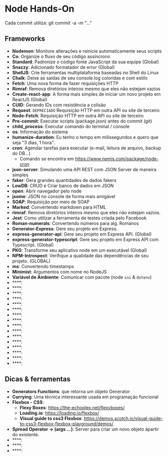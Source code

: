# Node Hands-On

Cada commit utiliza: git commit -a -m "..."

## Frameworks

- **Nodemon**: Monitore alterações e reinicie automaticamente seus scripts
- **Co**: Organize o fluxo de seu código assíncrono
- **Standard**: Padronize o código fonte JavaScript da sua equipe (Global)
- **Snazzy**: Adicionado formatador de error (Global)
- **ShellJS**: Crie ferramentas multiplataforma baseadas no Shell do Linux
- **Chalk**: Deixe as saídas de seu console.log coloridas e com estilo
- **Fetch**: Uma nova forma de fazer requisições HTTP
- **Rimraf**: Remova diretórios inteiros mesmo que eles não estejam vazios
- **Create-react-app**: A forma mais simples de iniciar um novo projeto em ReactJS (Global)
- **CUID**: Gerando IDs com resistência a colisão
- **Request**: `DEPRECIADO` Requisição HTTP em outra API ou site de terceiro
- **Node-Fetch**: Requisição HTTP em outra API ou site de terceiro
- **Pre-commit**: Executar scripts (package.json) antes do commit (git)
- **child_process**: Executar comando do terminal / console
- **os**: Informação do sistema
- **humanize-duration**: Eu tenho o tempo em milissegundos e quero que seja "3 dias, 1 hora".
- **cron**: Agendar tarefas para executar (e-mail, leitura de arquivo, backup do DB...)
  - Comando se encontra em https://www.npmjs.com/package/node-cron
- **json-server**: Simulando uma API REST com JSON Server de maneira simples
- **faker**: Gera grandes quantidades de dados fakers
- **LowDB**: CRUD e Criar banco de dados em JSON
- **open**: Abrir navegador pelo node
- **jsome**: JSON no console de forma mais amigável
- **SOAP**: Requisição por meio de SOAP
- **Marked**: Convertendo markdown para HTML
- **rimraf**: Remova diretórios inteiros mesmo que eles não estejam vazios. 
- **Jest**: Como utilizar a ferramenta de testes criada pelo Facebook
- **Roman-numerals**: Convertendo números para alg. Romanos 
- **Generator-Express**: Gere seu projeto em Express.
- **express-generator-api**: Gere seu projeto em Express API. (Global)
- **express-generator-typescript**: Gere seu projeto em Express API com Typescript. (Global)
- **PKG**: Transforme seu aplicativo node em um executável (Global)
- **NPM-Introspect**: Verifique a qualidade das dependências de seu projeto. (GLOBAL)
- **ms**: Convertendo timestamps
- **Minimist**: Argumentos com nome no NodeJS
- **Variável de Ambiente**: Comunicar com pacote (node `ini` & `dotenv`)
- ****:
- ****:
- ****:
- ****:
- ****:
- ****:
- ****:
- ****:
- ****:
- ****:
- ****:
- ****:
- ****:
- ****:
- ****:
- ****:

## Dicas & ferramentas

- **Generators Functions**: que retorna um objeto Generator
- **Currying**: Uma técnica interessante usada em programação funcional
- **Flexbox - CSS**: 
  - **Flexy Boxes**: https://the-echoplex.net/flexyboxes/
  - **Loading.io**: https://loading.io/flexbox/
  - **Visual guide to css3 Flexbox**: https://demos.scotch.io/visual-guide-to-css3-flexbox-flexbox-playground/demos/
- **Spread Operator -> (args ...)**: Server para criar um novo objeto apartir do existente. 
- ****:
- ****:
- ****: